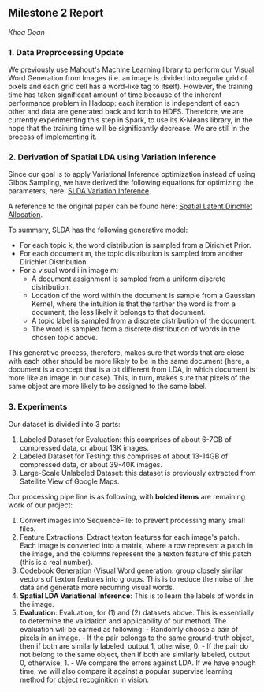 ## Milestone 2 Report ##

*Khoa Doan*

### 1. Data Preprocessing Update ###

We previously use Mahout's Machine Learning library to perform our Visual Word Generation from Images (i.e. an image is divided into regular grid of pixels and each grid cell has a word-like tag to itself). However, the training time has taken significant amount of time because of the inherent performance problem in Hadoop: each iteration is independent of each other and data are generated back and forth to HDFS. Therefore, we are currently experimenting this step in Spark, to use its K-Means library, in the hope that the training time will be significantly decrease. We are still in the process of implementing it.

### 2. Derivation of Spatial LDA using Variation Inference ###

Since our goal is to apply Variational Inference optimization instead of using Gibbs Sampling, we have derived the following equations for optimizing the parameters, here: [SLDA Variation Inference](https://github.com/khoadoan/slda-spark/blob/master/text/derivation/slda/SLDA.pdf).

A reference to the original paper can be found here: [Spatial Latent Dirichlet Allocation](http://papers.nips.cc/paper/3278-spatial-latent-dirichlet-allocation).

To summary, SLDA has the following generative model:

- For each topic k, the word distribution is sampled from a Dirichlet Prior.
- For each document m, the topic distribution is sampled from another Dirichlet Distribution.
- For a visual word i in image m:
  - A document assignment is sampled from a uniform discrete distribution.
  - Location of the word within the document is sample from a Gaussian Kernel, where the intuition is that the farther the word is from a document, the less likely it belongs to that document.
  - A topic label is sampled from a discrete distribution of the document.
  - The word is sampled from a discrete distribution of words in the chosen topic above.

This generative process, therefore, makes sure that words that are close with each other should be more likely to be in the same document (here, a document is a concept that is a bit different from LDA, in which document is more like an image in our case). This, in turn, makes sure that pixels of the same object are more likely to be assigned to the same label.

### 3. Experiments ###

Our dataset is divided into 3 parts:

  1. Labeled Dataset for Evaluation: this comprises of about 6-7GB of compressed data, or about 13K images.
  2. Labeled Dataset for Testing: this comprises of about 13-14GB of compressed data, or about 39-40K images.
  3. Large-Scale Unlabeled Dataset: this dataset is previously extracted from Satellite View of Google Maps. 

Our processing pipe line is as following, with **bolded items** are remaining work of our project:

  1. Convert images into SequenceFile: to prevent processing many small files.
  2. Feature Extractions: Extract texton features for each image's patch. Each image is converted into a matrix, where a row represent a patch in the image, and the columns represent the a texton feature of this patch (this is a real number).
  3. Codebook Generation (Visual Word generation: group closely similar vectors of texton features into groups. This is to reduce the noise of the data and generate more recurring visual words.
  4. **Spatial LDA Variational Inference**: This is to learn the labels of words in the image.
  5. **Evaluation**: Evaluation, for (1) and (2) datasets above. This is essentially to determine the validation and applicability of our method. The evaluation will be carried as following:
    - Randomly choose a pair of pixels in an image. 
    - If the pair belongs to the same ground-truth object, then if both are similarly labeled, output 1, otherwise, 0.
    - If the pair do not belong to the same object, then if both are similarly labeled, output 0, otherwise, 1.
    - We compare the errors against LDA. If we have enough time, we will also compare it against a popular supervise learning method for object recoginition in vision.
  

